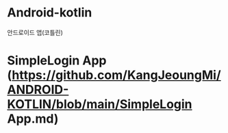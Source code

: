 # Android-kotlin
안드로이드 앱(코틀린)

# SimpleLogin App (https://github.com/KangJeoungMi/ANDROID-KOTLIN/blob/main/SimpleLogin App.md)